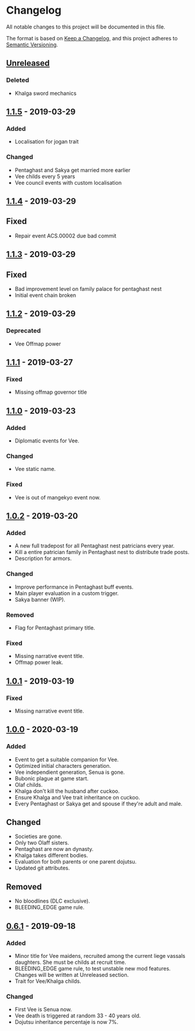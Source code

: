 # Changelog
All notable changes to this project will be documented in this file.

The format is based on [Keep a Changelog](https://keepachangelog.com/en/1.0.0/),
and this project adheres to [Semantic Versioning](https://semver.org/spec/v2.0.0.html).

## [Unreleased]
### Deleted
- Khalga sword mechanics

## [1.1.5] - 2019-03-29
### Added
- Localisation for jogan trait

### Changed
- Pentaghast and Sakya get married more earlier
- Vee childs every 5 years
- Vee council events with custom localisation

## [1.1.4] - 2019-03-29
## Fixed
- Repair event ACS.00002 due bad commit

## [1.1.3] - 2019-03-29
## Fixed
- Bad improvement level on family palace for pentaghast nest
- Initial event chain broken

## [1.1.2] - 2019-03-29
### Deprecated
- Vee Offmap power

## [1.1.1] - 2019-03-27
### Fixed
- Missing offmap governor title

## [1.1.0] - 2019-03-23
### Added
- Diplomatic events for Vee.

### Changed
- Vee static name.

### Fixed
- Vee is out of mangekyo event now.

## [1.0.2] - 2019-03-20
### Added
- A new full tradepost for all Pentaghast nest patricians every year.
- Kill a entire patrician family in Pentaghast nest to distribute trade posts.
- Description for armors.

### Changed
- Improve performance in Pentaghast buff events.
- Main player evaluation in a custom trigger.
- Sakya banner (WIP).

### Removed
- Flag for Pentaghast primary title.

### Fixed
- Missing narrative event title.
- Offmap power leak.

## [1.0.1] - 2019-03-19
### Fixed
- Missing narrative event title.

## [1.0.0] - 2020-03-19
### Added
- Event to get a suitable companion for Vee.
- Optimized initial characters generation.
- Vee independient generation, Senua is gone.
- Bubonic plague at game start.
- Olaf childs.
- Khalga don't kill the husband after cuckoo.
- Ensure Khalga and Vee trait inheritance on cuckoo.
- Every Pentaghast or Sakya get and spouse if they're adult and male.

## Changed
- Societies are gone.
- Only two Olaff sisters.
- Pentaghast are now an dynasty.
- Khalga takes different bodies.
- Evaluation for both parents or one parent dojutsu.
- Updated git attributes.

## Removed
- No bloodlines (DLC exclusive).
- BLEEDING_EDGE game rule.

## [0.6.1] - 2019-09-18
### Added

- Minor title for Vee maidens, recruited among the current liege vassals daughters. She must be childs at recruit time.
- BLEEDING_EDGE game rule, to test unstable new mod features. Changes will be written at Unreleased section.
- Trait for Vee/Khalga childs.

### Changed
- First Vee is Senua now.
- Vee death is triggered at random 33 - 40 years old.
- Dojutsu inheritance percentaje is now 7%.

[Unreleased]: https://github.com/KhanMaytok/ancestors/compare/v1.1.5...HEAD
[1.1.5]: https://github.com/KhanMaytok/ancestors/compare/v1.1.4...v1.1.5
[1.1.4]: https://github.com/KhanMaytok/ancestors/compare/v1.1.3...v1.1.4
[1.1.3]: https://github.com/KhanMaytok/ancestors/compare/v1.1.2...v1.1.3
[1.1.2]: https://github.com/KhanMaytok/ancestors/compare/v1.1.1...v1.1.2
[1.1.1]: https://github.com/KhanMaytok/ancestors/compare/v1.1.0...v1.1.1
[1.1.0]: https://github.com/KhanMaytok/ancestors/compare/v1.0.2...v1.1.0
[1.0.2]: https://github.com/KhanMaytok/ancestors/compare/v1.0.1...v1.0.2
[1.0.1]: https://github.com/KhanMaytok/ancestors/compare/v1.0.0...v1.0.1
[1.0.0]: https://github.com/KhanMaytok/ancestors/compare/v0.6.1...v1.0.0
[0.6.1]: https://github.com/KhanMaytok/ancestors/compare/v0.6.0...v0.6.1
[0.6.0]: https://github.com/KhanMaytok/ancestors/releases/tag/v0.6.0
